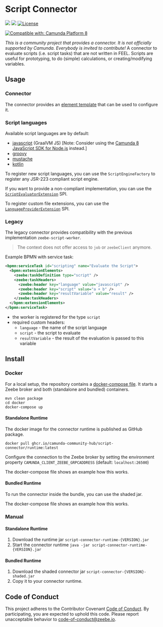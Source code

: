 # Script Connector

[![](https://img.shields.io/badge/Community%20Extension-An%20open%20source%20community%20maintained%20project-FF4700)](https://github.com/camunda-community-hub/community)
[![](https://img.shields.io/badge/Lifecycle-Stable-brightgreen)](https://github.com/Camunda-Community-Hub/community/blob/main/extension-lifecycle.md#stable-)
[![License](https://img.shields.io/badge/License-Apache%202.0-blue.svg)](https://opensource.org/licenses/Apache-2.0)

[![Compatible with: Camunda Platform 8](https://img.shields.io/badge/Compatible%20with-Camunda%20Platform%208-0072Ce)](https://github.com/camunda-community-hub/community/blob/main/extension-lifecycle.md#compatiblilty)

_This is a community project that provides a connector. It is not officially supported by Camunda. Everybody is invited to contribute!_
A connector to evaluate scripts (i.e. script tasks) that are not written in FEEL. Scripts are useful for prototyping, to do (simple) calculations, or creating/modifying variables.

## Usage

### Connector

The connector provides an [element template](./connector/element-templates/script-connector.json) that can be used to configure it.

### Script languages

Available script languages are by default:
* [javascript](https://www.graalvm.org/) (GraalVM JS) [Note: Consider using the [Camunda 8 JavaScript SDK for Node.js](https://docs.camunda.io/docs/apis-tools/node-js-sdk/) instead.]
* [groovy](http://groovy-lang.org/)
* [mustache](http://mustache.github.io/mustache.5.html)
* [kotlin](https://kotlinlang.org/)

To register new script languages, you can use the `ScriptEngineFactory` to register any JSR-223 compliant script engine.

If you want to provide a non-compliant implementation, you can use the [`ScriptEvaluatorExtension`](./connector/src/main/java/io/camunda/community/connector/script/spi/ScriptEvaluatorExtension.java) SPI.

To register custom file extensions, you can use the [`LanguageProviderExtension`](./connector/src/main/java/io/camunda/community/connector/script/spi/LanguageProviderExtension.java) SPI.

### Legacy

The legacy connector provides compatibility with the previous implementation `zeebe-script-worker`.

>The context does not offer access to `job` or `zeebeClient` anymore.

Example BPMN with service task:

```xml
<bpmn:serviceTask id="scripting" name="Evaluate the Script">
  <bpmn:extensionElements>
    <zeebe:taskDefinition type="script" />
    <zeebe:taskHeaders>
      <zeebe:header key="language" value="javascript" />
      <zeebe:header key="script" value="a + b" />
      <zeebe:header key="resultVariable" value="result" />
    </zeebe:taskHeaders>
  </bpmn:extensionElements>
</bpmn:serviceTask>
```

* the worker is registered for the type `script`
* required custom headers:
  * `language` - the name of the script language
  * `script` - the script to evaluate
  * `resultVariable` - the result of the evaluation is passed to this variable

## Install

### Docker

For a local setup, the repository contains a [docker-compose file](docker/docker-compose.yml). It starts a Zeebe broker and both (standalone and bundled) containers.

```
mvn clean package
cd docker
docker-compose up
```

#### Standalone Runtime

The docker image for the connector runtime is published as GitHub package.

```
docker pull ghcr.io/camunda-community-hub/script-connector/runtime:latest
```

Configure the connection to the Zeebe broker by setting the environment property `CAMUNDA_CLIENT_ZEEBE_GRPCADDRESS` (default: `localhost:26500`)

The docker-compose file shows an example how this works.

#### Bundled Runtime

To run the connector inside the bundle, you can use the shaded jar.

The docker-compose file shows an example how this works.

### Manual

#### Standalone Runtime

1. Download the runtime jar `script-connector-runtime-{VERSION}.jar`
2. Start the connector runtime `java -jar script-connector-runtime-{VERSION}.jar`

#### Bundled Runtime

1. Download the shaded connector jar  `script-connector-{VERSION}-shaded.jar`
2. Copy it to your connector runtime.

## Code of Conduct

This project adheres to the Contributor Covenant [Code of
Conduct](/CODE_OF_CONDUCT.md). By participating, you are expected to uphold
this code. Please report unacceptable behavior to code-of-conduct@zeebe.io.
